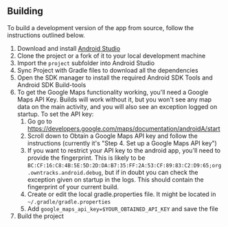## Building 
To build a development version of the app from source, follow the instructions outlined below. 

1. Download and install [Android Studio](http://developer.android.com/sdk/index.html)
2. Clone the project or a fork of it to your local development machine
3. Import the `project` subfolder into Android Studio
4. Sync Project with Gradle files to download all the dependencies
5. Open the SDK manager to install the required Android SDK Tools and Android SDK Build-tools
6. To get the Google Maps functionality working, you'll need a Google Maps API Key. Builds will work without it, but you won't see any map data on the main activity, and you will also see an exception logged on startup. To set the API key:
	1. Go go to https://developers.google.com/maps/documentation/androidA/start
	2. Scroll down to Obtain a Google Maps API key and follow the instructions (currently it's "Step 4. Set up a Google Maps API key")
	3. If you want to restrict your API key to the android app, you'll need to provide the fingerprint. This is likely to be ```BC:CF:16:C8:4B:5E:5D:2D:DA:B7:35:FF:2A:53:CF:89:83:C2:D9:65;org.owntracks.android.debug```, but if in doubt you can check the exception given on startup in the logs. This should contain the fingerprint of your current build.
	4. Create or edit the local gradle.properties file. It might be located in `~/.gradle/gradle.properties`
	5. Add `google_maps_api_key=$YOUR_OBTAINED_API_KEY` and save the file
7. Build the project
